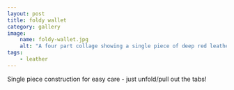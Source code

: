 ```yaml
---
layout: post
title: foldy wallet
category: gallery
image: 
    name: foldy-wallet.jpg
    alt: "A four part collage showing a single piece of deep red leather folding up to become a card wallet."
tags:
    - leather
---
```


Single piece construction for easy care - just unfold/pull out the tabs!